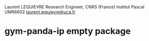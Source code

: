 Laurent LEQUIEVRE
Research Engineer, CNRS (France)
Institut Pascal UMR6602
laurent.lequievre@uca.fr

# gym-panda-ip empty package

